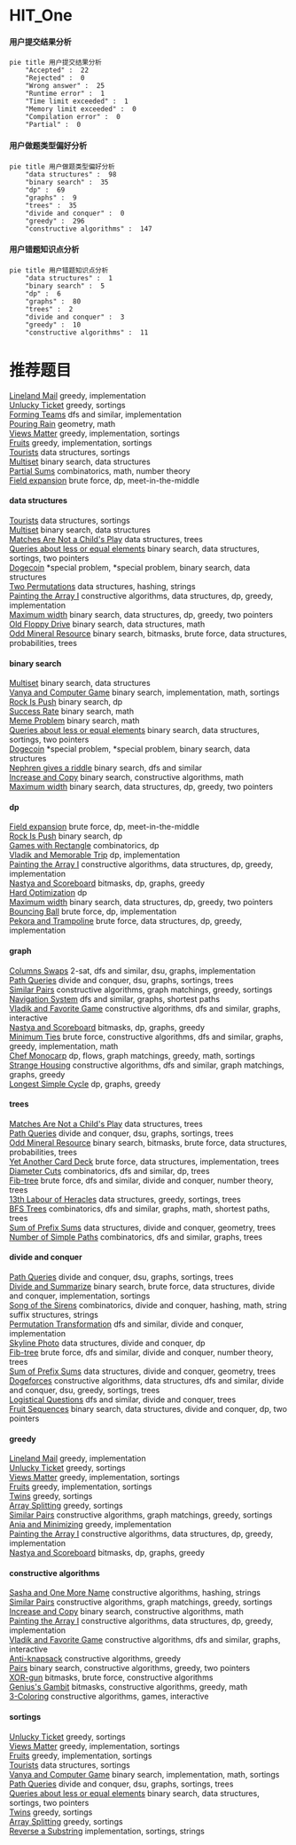 # HIT_One
<!-- tabs:start -->
#### **用户提交结果分析**

```mermaid
pie title 用户提交结果分析
    "Accepted" :  22
    "Rejected" :  0
    "Wrong answer" :  25
    "Runtime error" :  1
    "Time limit exceeded" :  1
    "Memory limit exceeded" :  0
    "Compilation error" :  0
    "Partial" :  0
```
#### **用户做题类型偏好分析**

```mermaid
pie title 用户做题类型偏好分析
    "data structures" :  98
    "binary search" :  35
    "dp" :  69
    "graphs" :  9
    "trees" :  35
    "divide and conquer" :  0
    "greedy" :  296
    "constructive algorithms" :  147
```
#### **用户错题知识点分析**

```mermaid
pie title 用户错题知识点分析
    "data structures" :  1
    "binary search" :  5
    "dp" :  6
    "graphs" :  80
    "trees" :  2
    "divide and conquer" :  3
    "greedy" :  10
    "constructive algorithms" :  11
```
<!-- tabs:end -->
# 推荐题目
[Lineland Mail](http://codeforces.com/problemset/problem/567/A)		greedy,
                        implementation		  
[Unlucky Ticket](http://codeforces.com/problemset/problem/160/B)		greedy,
                        sortings		  
[Forming Teams](http://codeforces.com/problemset/problem/216/B)		dfs and similar,
                        implementation		  
[Pouring Rain](http://codeforces.com/problemset/problem/667/A)		geometry,
                        math		  
[Views Matter](http://codeforces.com/problemset/problem/1061/B)		greedy,
                        implementation,
                        sortings		  
[Fruits](http://codeforces.com/problemset/problem/12/C)		greedy,
                        implementation,
                        sortings		  
[Tourists](http://codeforces.com/problemset/problem/286/D)		data structures,
                        sortings		  
[Multiset](http://codeforces.com/problemset/problem/1354/D)		binary search,
                        data structures		  
[Partial Sums](http://codeforces.com/problemset/problem/223/C)		combinatorics,
                        math,
                        number theory		  
[Field expansion](http://codeforces.com/problemset/problem/799/D)		brute force,
                        dp,
                        meet-in-the-middle		  
<!-- tabs:start -->
#### **data structures**
[Tourists](http://codeforces.com/problemset/problem/286/D)		data structures,
                        sortings		  
[Multiset](http://codeforces.com/problemset/problem/1354/D)		binary search,
                        data structures		  
[Matches Are Not a Child's Play](http://codeforces.com/problemset/problem/1137/F)		data structures,
                        trees		  
[Queries about less or equal elements](http://codeforces.com/problemset/problem/600/B)		binary search,
                        data structures,
                        sortings,
                        two pointers		  
[Dogecoin](http://codeforces.com/problemset/problem/1488/F)		*special problem,
                        *special problem,
                        binary search,
                        data structures		  
[Two Permutations](http://codeforces.com/problemset/problem/213/E)		data structures,
                        hashing,
                        strings		  
[Painting the Array I](http://codeforces.com/problemset/problem/1479/B1)		constructive algorithms,
                        data structures,
                        dp,
                        greedy,
                        implementation		  
[Maximum width](http://codeforces.com/problemset/problem/1492/C)		binary search,
                        data structures,
                        dp,
                        greedy,
                        two pointers		  
[Old Floppy Drive](http://codeforces.com/problemset/problem/1490/G)		binary search,
                        data structures,
                        math		  
[Odd Mineral Resource](http://codeforces.com/problemset/problem/1479/D)		binary search,
                        bitmasks,
                        brute force,
                        data structures,
                        probabilities,
                        trees		  
#### **binary search**
[Multiset](http://codeforces.com/problemset/problem/1354/D)		binary search,
                        data structures		  
[Vanya and Computer Game](http://codeforces.com/problemset/problem/492/D)		binary search,
                        implementation,
                        math,
                        sortings		  
[Rock Is Push](https://codeforces.com/contest/1246/problem/C)		binary search,
                        dp		  
[Success Rate](https://codeforces.com/contest/807/problem/C)		binary search,
                        math		  
[Meme Problem](http://codeforces.com/problemset/problem/1076/C)		binary search,
                        math		  
[Queries about less or equal elements](http://codeforces.com/problemset/problem/600/B)		binary search,
                        data structures,
                        sortings,
                        two pointers		  
[Dogecoin](http://codeforces.com/problemset/problem/1488/F)		*special problem,
                        *special problem,
                        binary search,
                        data structures		  
[Nephren gives a riddle](http://codeforces.com/problemset/problem/896/A)		binary search,
                        dfs and similar		  
[Increase and Copy](http://codeforces.com/problemset/problem/1426/C)		binary search,
                        constructive algorithms,
                        math		  
[Maximum width](http://codeforces.com/problemset/problem/1492/C)		binary search,
                        data structures,
                        dp,
                        greedy,
                        two pointers		  
#### **dp**
[Field expansion](http://codeforces.com/problemset/problem/799/D)		brute force,
                        dp,
                        meet-in-the-middle		  
[Rock Is Push](https://codeforces.com/contest/1246/problem/C)		binary search,
                        dp		  
[Games with Rectangle](http://codeforces.com/problemset/problem/128/C)		combinatorics,
                        dp		  
[Vladik and Memorable Trip](http://codeforces.com/problemset/problem/811/C)		dp,
                        implementation		  
[Painting the Array I](http://codeforces.com/problemset/problem/1479/B1)		constructive algorithms,
                        data structures,
                        dp,
                        greedy,
                        implementation		  
[Nastya and Scoreboard](https://codeforces.com/contest/1341/problem/D)		bitmasks,
                        dp,
                        graphs,
                        greedy		  
[Hard Optimization](http://codeforces.com/problemset/problem/1510/H)		dp		  
[Maximum width](http://codeforces.com/problemset/problem/1492/C)		binary search,
                        data structures,
                        dp,
                        greedy,
                        two pointers		  
[Bouncing Ball](https://codeforces.com/contest/1457/problem/C)		brute force,
                        dp,
                        implementation		  
[Pekora and Trampoline](http://codeforces.com/problemset/problem/1491/C)		brute force,
                        data structures,
                        dp,
                        greedy,
                        implementation		  
#### **graph**
[Columns Swaps](http://codeforces.com/problemset/problem/1385/G)		2-sat,
                        dfs and similar,
                        dsu,
                        graphs,
                        implementation		  
[Path Queries](http://codeforces.com/problemset/problem/1213/G)		divide and conquer,
                        dsu,
                        graphs,
                        sortings,
                        trees		  
[Similar Pairs](http://codeforces.com/problemset/problem/1360/C)		constructive algorithms,
                        graph matchings,
                        greedy,
                        sortings		  
[Navigation System](http://codeforces.com/problemset/problem/1320/B)		dfs and similar,
                        graphs,
                        shortest paths		  
[Vladik and Favorite Game](http://codeforces.com/problemset/problem/811/D)		constructive algorithms,
                        dfs and similar,
                        graphs,
                        interactive		  
[Nastya and Scoreboard](https://codeforces.com/contest/1341/problem/D)		bitmasks,
                        dp,
                        graphs,
                        greedy		  
[Minimum Ties](http://codeforces.com/problemset/problem/1487/C)		brute force,
                        constructive algorithms,
                        dfs and similar,
                        graphs,
                        greedy,
                        implementation,
                        math		  
[Chef Monocarp](http://codeforces.com/problemset/problem/1437/C)		dp,
                        flows,
                        graph matchings,
                        greedy,
                        math,
                        sortings		  
[Strange Housing](http://codeforces.com/problemset/problem/1470/D)		constructive algorithms,
                        dfs and similar,
                        graph matchings,
                        graphs,
                        greedy		  
[Longest Simple Cycle](http://codeforces.com/problemset/problem/1476/C)		dp,
                        graphs,
                        greedy		  
#### **trees**
[Matches Are Not a Child's Play](http://codeforces.com/problemset/problem/1137/F)		data structures,
                        trees		  
[Path Queries](http://codeforces.com/problemset/problem/1213/G)		divide and conquer,
                        dsu,
                        graphs,
                        sortings,
                        trees		  
[Odd Mineral Resource](http://codeforces.com/problemset/problem/1479/D)		binary search,
                        bitmasks,
                        brute force,
                        data structures,
                        probabilities,
                        trees		  
[Yet Another Card Deck](http://codeforces.com/problemset/problem/1511/C)		brute force,
                        data structures,
                        implementation,
                        trees		  
[Diameter Cuts](http://codeforces.com/problemset/problem/1499/F)		combinatorics,
                        dfs and similar,
                        dp,
                        trees		  
[Fib-tree](http://codeforces.com/problemset/problem/1491/E)		brute force,
                        dfs and similar,
                        divide and conquer,
                        number theory,
                        trees		  
[13th Labour of Heracles](http://codeforces.com/problemset/problem/1466/D)		data structures,
                        greedy,
                        sortings,
                        trees		  
[BFS Trees](http://codeforces.com/problemset/problem/1495/D)		combinatorics,
                        dfs and similar,
                        graphs,
                        math,
                        shortest paths,
                        trees		  
[Sum of Prefix Sums](http://codeforces.com/problemset/problem/1303/G)		data structures,
                        divide and conquer,
                        geometry,
                        trees		  
[Number of Simple Paths](http://codeforces.com/problemset/problem/1454/E)		combinatorics,
                        dfs and similar,
                        graphs,
                        trees		  
#### **divide and conquer**
[Path Queries](http://codeforces.com/problemset/problem/1213/G)		divide and conquer,
                        dsu,
                        graphs,
                        sortings,
                        trees		  
[Divide and Summarize](http://codeforces.com/problemset/problem/1461/D)		binary search,
                        brute force,
                        data structures,
                        divide and conquer,
                        implementation,
                        sortings		  
[Song of the Sirens](http://codeforces.com/problemset/problem/1466/G)		combinatorics,
                        divide and conquer,
                        hashing,
                        math,
                        string suffix structures,
                        strings		  
[Permutation Transformation](http://codeforces.com/problemset/problem/1490/D)		dfs and similar,
                        divide and conquer,
                        implementation		  
[Skyline Photo](https://codeforces.com/contest/1483/problem/C)		data structures,
                        divide and conquer,
                        dp		  
[Fib-tree](http://codeforces.com/problemset/problem/1491/E)		brute force,
                        dfs and similar,
                        divide and conquer,
                        number theory,
                        trees		  
[Sum of Prefix Sums](http://codeforces.com/problemset/problem/1303/G)		data structures,
                        divide and conquer,
                        geometry,
                        trees		  
[Dogeforces](http://codeforces.com/problemset/problem/1494/D)		constructive algorithms,
                        data structures,
                        dfs and similar,
                        divide and conquer,
                        dsu,
                        greedy,
                        sortings,
                        trees		  
[Logistical Questions](http://codeforces.com/problemset/problem/566/C)		dfs and similar,
                        divide and conquer,
                        trees		  
[Fruit Sequences](http://codeforces.com/problemset/problem/1428/F)		binary search,
                        data structures,
                        divide and conquer,
                        dp,
                        two pointers		  
#### **greedy**
[Lineland Mail](http://codeforces.com/problemset/problem/567/A)		greedy,
                        implementation		  
[Unlucky Ticket](http://codeforces.com/problemset/problem/160/B)		greedy,
                        sortings		  
[Views Matter](http://codeforces.com/problemset/problem/1061/B)		greedy,
                        implementation,
                        sortings		  
[Fruits](http://codeforces.com/problemset/problem/12/C)		greedy,
                        implementation,
                        sortings		  
[Twins](http://codeforces.com/problemset/problem/160/A)		greedy,
                        sortings		  
[Array Splitting](http://codeforces.com/problemset/problem/1175/D)		greedy,
                        sortings		  
[Similar Pairs](http://codeforces.com/problemset/problem/1360/C)		constructive algorithms,
                        graph matchings,
                        greedy,
                        sortings		  
[Ania and Minimizing](http://codeforces.com/problemset/problem/1230/B)		greedy,
                        implementation		  
[Painting the Array I](http://codeforces.com/problemset/problem/1479/B1)		constructive algorithms,
                        data structures,
                        dp,
                        greedy,
                        implementation		  
[Nastya and Scoreboard](https://codeforces.com/contest/1341/problem/D)		bitmasks,
                        dp,
                        graphs,
                        greedy		  
#### **constructive algorithms**
[Sasha and One More Name](http://codeforces.com/problemset/problem/1109/B)		constructive algorithms,
                        hashing,
                        strings		  
[Similar Pairs](http://codeforces.com/problemset/problem/1360/C)		constructive algorithms,
                        graph matchings,
                        greedy,
                        sortings		  
[Increase and Copy](http://codeforces.com/problemset/problem/1426/C)		binary search,
                        constructive algorithms,
                        math		  
[Painting the Array I](http://codeforces.com/problemset/problem/1479/B1)		constructive algorithms,
                        data structures,
                        dp,
                        greedy,
                        implementation		  
[Vladik and Favorite Game](http://codeforces.com/problemset/problem/811/D)		constructive algorithms,
                        dfs and similar,
                        graphs,
                        interactive		  
[Anti-knapsack](http://codeforces.com/problemset/problem/1493/A)		constructive algorithms,
                        greedy		  
[Pairs](http://codeforces.com/problemset/problem/1463/D)		binary search,
                        constructive algorithms,
                        greedy,
                        two pointers		  
[XOR-gun](https://codeforces.com/contest/1456/problem/B)		bitmasks,
                        brute force,
                        constructive algorithms		  
[Genius's Gambit](http://codeforces.com/problemset/problem/1492/D)		bitmasks,
                        constructive algorithms,
                        greedy,
                        math		  
[3-Coloring](https://codeforces.com/contest/1504/problem/D)		constructive algorithms,
                        games,
                        interactive		  
#### **sortings**
[Unlucky Ticket](http://codeforces.com/problemset/problem/160/B)		greedy,
                        sortings		  
[Views Matter](http://codeforces.com/problemset/problem/1061/B)		greedy,
                        implementation,
                        sortings		  
[Fruits](http://codeforces.com/problemset/problem/12/C)		greedy,
                        implementation,
                        sortings		  
[Tourists](http://codeforces.com/problemset/problem/286/D)		data structures,
                        sortings		  
[Vanya and Computer Game](http://codeforces.com/problemset/problem/492/D)		binary search,
                        implementation,
                        math,
                        sortings		  
[Path Queries](http://codeforces.com/problemset/problem/1213/G)		divide and conquer,
                        dsu,
                        graphs,
                        sortings,
                        trees		  
[Queries about less or equal elements](http://codeforces.com/problemset/problem/600/B)		binary search,
                        data structures,
                        sortings,
                        two pointers		  
[Twins](http://codeforces.com/problemset/problem/160/A)		greedy,
                        sortings		  
[Array Splitting](http://codeforces.com/problemset/problem/1175/D)		greedy,
                        sortings		  
[Reverse a Substring](http://codeforces.com/problemset/problem/1155/A)		implementation,
                        sortings,
                        strings		  
<!-- tabs:end -->
